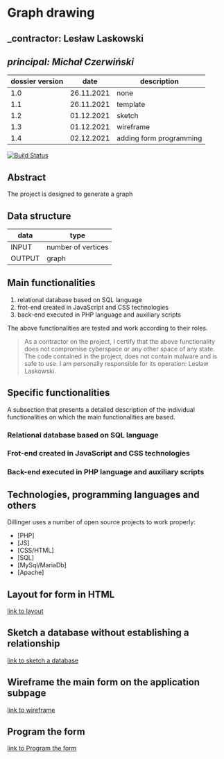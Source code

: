 # Graph drawing

## _contractor: Lesław Laskowski
## _principal: Michał Czerwiński_


| dossier version | date | description |
| ------ | ------ | ------ |
| 1.0 | 26.11.2021 | none |
|1.1| 26.11.2021 | template |
|1.2|01.12.2021|sketch|
|1.3|01.12.2021|wireframe|
|1.4|02.12.2021|adding form programming|

[![Build Status](https://travis-ci.org/joemccann/dillinger.svg?branch=master)](https://travis-ci.org/joemccann/dillinger)

## Abstract 
The project is designed to generate a graph

## Data structure

| data | type |
| ------ | ------ |
| INPUT | number of vertices |
| OUTPUT | graph |

## Main functionalities

1. relational database based on SQL language
1. frot-end created in JavaScript and CSS technologies
1. back-end executed in PHP language and auxiliary scripts

The above functionalities are tested and work according to their roles.

> As a contractor on the project, I certify that the above functionality 
> does not compromise cyberspace or any other space of any state. 
> The code contained in the project, does not contain malware and is safe to use. 
> I am personally responsible for its operation: Lesław Laskowski.

## Specific functionalities

A subsection that presents a detailed description of the individual functionalities on which the main functionalities are based.

### Relational database based on SQL language

### Frot-end created in JavaScript and CSS technologies

### Back-end executed in PHP language and auxiliary scripts

## Technologies, programming languages and others

Dillinger uses a number of open source projects to work properly:

- [PHP]
- [JS]
- [CSS/HTML]
- [SQL]
- [MySql/MariaDb]
- [Apache]

## Layout for form in HTML

[link to layout][form]
 
 [form]: <https://github.com/Michal3456/4cti/blob/main/10/sprites/Untitled%20Diagram.png>
 
 ## Sketch a database without establishing a relationship

[link to sketch a database][db]

 [db]: <https://github.com/Michal3456/4cti/blob/main/10/sprites/Diagram(4).PNG>
 
 ## Wireframe the main form on the application subpage

[link to wireframe][wireframe]

[wireframe]: <https://github.com/Michal3456/4cti/blob/main/10/sprites/wireframe.PNG>
## Program the form
[link to Program the form][form1]

[form1]: <https://github.com/Michal3456/4cti/blob/main/10/main/form.html>
